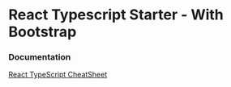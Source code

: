 # React Typescript Starter - With Bootstrap

### Documentation

[React TypeScript CheatSheet](https://github.com/typescript-cheatsheets/react)
